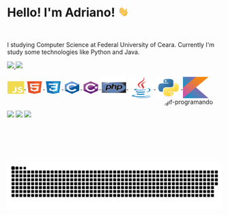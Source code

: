<div dsplay="inline-block">
<h1 align="left">Hello! I'm Adriano! <img src="https://github.com/LeonardoYz/LeonardoYz/blob/main/assets/Hi.gif" width="25"></h1>

</br>

I studying Computer Science at Federal University of Ceara. Currently I'm study some technologies like Python and Java.

 
<div>
  <a href="https://github.com/drianodev">
  <img height="150em" src="https://github-readme-stats.vercel.app/api?username=drianodev&show_icons=true&theme=algolia&include_all_commits=true&count_private=true"/>
  <img height="150em" src="https://github-readme-stats.vercel.app/api/top-langs/?username=drianodev&layout=compact&langs_count=16&theme=algolia"/>
</div>
 
<div style="display: inline_block"><br>
  <img align="center" alt="Driano-Js" height="30" width="40" src="https://raw.githubusercontent.com/devicons/devicon/master/icons/javascript/javascript-plain.svg">
  <img align="center" alt="Driano-HTML" height="30" width="40" src="https://raw.githubusercontent.com/devicons/devicon/master/icons/html5/html5-original.svg">
  <img align="center" alt="Driano-CSS" height="30" width="40" src="https://raw.githubusercontent.com/devicons/devicon/master/icons/css3/css3-original.svg">
  <img align="center" alt="Driano-C" height="30" width="40" src="https://raw.githubusercontent.com/devicons/devicon/master/icons/c/c-original.svg">
  <img align="center" alt="Driano-Csharp" height="30" width="40" src="https://raw.githubusercontent.com/devicons/devicon/master/icons/csharp/csharp-original.svg">
  <img align="center" alt="Driano-PHP" height="50" width="60" src="https://raw.githubusercontent.com/devicons/devicon/master/icons/php/php-original.svg">
  <img align="center" alt="Driano-Java" height="50" width="60" src="https://raw.githubusercontent.com/devicons/devicon/master/icons/java/java-original.svg">
  <img align="center" alt="Driano-Python" height="50" width="60" src="https://raw.githubusercontent.com/devicons/devicon/master/icons/python/python-original.svg">
  <img align="center" alt="Driano-Kotlin" height="50" width="60" src="https://raw.githubusercontent.com/devicons/devicon/master/icons/kotlin/kotlin-original.svg">

  <img align="right" alt="gif-programando" height="150" width="150" style="border-radius:50px;" src="https://media3.giphy.com/media/RbDKaczqWovIugyJmW/giphy.gif?cid=790b7611b098f2986f3740b83ae67f3199e0c1c775244523&rid=giphy.gif&ct=g">

 </div>
  
  ##
  
  <div>
  <a href = "mailto: adrianomendes661@gmail.com"><img src="https://img.shields.io/badge/-Gmail-%23EA4335?style=for-the-badge&logo=gmail&logoColor=white" target="_blank"></a>
  <a href="https://www.linkedin.com/in/drianodev" target="_blank"><img src="https://img.shields.io/badge/-LinkedIn-%230077B5?style=for-the-badge&logo=linkedin&logoColor=white" target="_blank"></a>
  <a href="https://instagram.com/driano.dev" target="_blank"><img src="https://img.shields.io/badge/-Instagram-%23E4405F?style=for-the-badge&logo=instagram&logoColor=white" target="_blank"></a>
</div>
 
 ![Snake animation](https://github.com/drianodev/drianodev/blob/output/github-contribution-grid-snake.svg)

